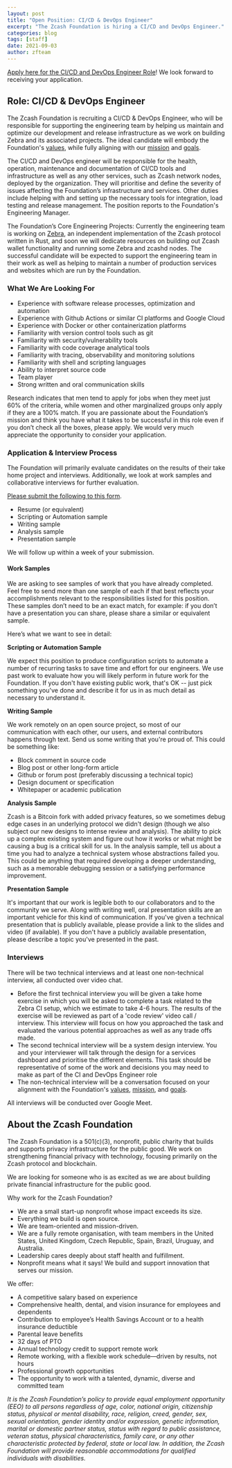 ```yaml
---
layout: post
title: "Open Position: CI/CD & DevOps Engineer"
excerpt: "The Zcash Foundation is hiring a CI/CD and DevOps Engineer."
categories: blog
tags: [staff]
date: 2021-09-03
author: zfteam
---
```


[Apply here for the CI/CD and DevOps Engineer Role](https://forms.gle/sSnEem7dHkvkW2ns7)! We look forward to receiving your application.

## Role: CI/CD & DevOps Engineer

The Zcash Foundation is recruiting a CI/CD & DevOps Engineer, who will be responsible for supporting the engineering team by helping us maintain and optimize our development and release infrastructure as we work on building Zebra and its associated projects. The ideal candidate will embody the Foundation's [values](https://www.zfnd.org/about/#values), while fully aligning with our [mission](https://www.zfnd.org/about/#mission) and [goals](https://www.zfnd.org/about/#goals). 

The CI/CD and DevOps engineer will be responsible for the health, operation, maintenance and documentation of CI/CD tools and infrastructure as well as any other services, such as Zcash network nodes, deployed by the organization. They will prioritise and define the severity of issues affecting the Foundation’s infrastructure and services. Other duties include helping with and setting up the necessary tools for integration, load testing and release management. The position reports to the Foundation's Engineering Manager.

The Foundation’s Core Engineering Projects: Currently the engineering team is working on [Zebra](https://github.com/ZcashFoundation/zebra), an independent implementation of the Zcash protocol written in Rust, and soon we will dedicate resources on building out Zcash wallet functionality and running some Zebra and zcashd nodes. The successful candidate will be expected to support the engineering team in their work as well as helping to maintain a number of production services and websites which are run by the Foundation.

### What We Are Looking For

* Experience with software release processes, optimization and automation
* Experience with Github Actions or similar CI platforms and Google Cloud
* Experience with Docker or other containerization platforms
* Familiarity with version control tools such as git 
* Familiarity with security/vulnerability tools
* Familiarity with code coverage analytical tools
* Familiarity with tracing, observability and monitoring solutions
* Familiarity with shell and scripting languages
* Ability to interpret source code
* Team player
* Strong written and oral communication skills

Research indicates that men tend to apply for jobs when they meet just 60% of the criteria, while women and other marginalized groups only apply if they are a 100% match. If you are passionate about the Foundation’s mission and think you have what it takes to be successful in this role even if you don’t check all the boxes, please apply. We would very much appreciate the opportunity to consider your application.

### Application & Interview Process

The Foundation will primarily evaluate candidates on the results of their take home project and interviews. Additionally, we look at work samples and collaborative interviews for further evaluation.

[Please submit the following to this form](https://forms.gle/sSnEem7dHkvkW2ns7).
* Resume (or equivalent)
* Scripting or Automation sample
* Writing sample
* Analysis sample
* Presentation sample

We will follow up within a week of your submission.

#### Work Samples

We are asking to see samples of work that you have already completed. Feel free to send more than one sample of each if that best reflects your accomplishments relevant to the responsibilities listed for this position. These samples don’t need to be an exact match, for example: if you don’t have a presentation you can share, please share a similar or equivalent sample. 

Here’s what we want to see in detail:

**Scripting or Automation Sample**

We expect this position to produce configuration scripts to automate a number of recurring tasks to save time and effort for our engineers.  We use past work to evaluate how you will likely perform in future work for the Foundation. If you don't have existing public work, that's OK -- just pick something you've done and describe it for us in as much detail as necessary to understand it. 

**Writing Sample**

We work remotely on an open source project, so most of our communication with each other, our users, and external contributors happens through text. Send us some writing that you're proud of. This could be something like:
* Block comment in source code
* Blog post or other long-form article
* Github or forum post (preferably discussing a technical topic)
* Design document or specification
* Whitepaper or academic publication

**Analysis Sample**

Zcash is a Bitcoin fork with added privacy features, so we sometimes debug edge cases in an underlying protocol we didn't design (though we also subject our new designs to intense review and analysis). The ability to pick up a complex existing system and figure out how it works or what might be causing a bug is a critical skill for us. In the analysis sample, tell us about a time you had to analyze a technical system whose abstractions failed you. This could be anything that required developing a deeper understanding, such as a memorable debugging session or a satisfying performance improvement.

**Presentation Sample**

It's important that our work is legible both to our collaborators and to the community we serve. Along with writing well, oral presentation skills are an important vehicle for this kind of communication. If you've given a technical presentation that is publicly available, please provide a link to the slides and video (if available).
If you don't have a publicly available presentation, please describe a topic you've presented in the past.

### Interviews

There will be two technical interviews and at least one non-technical interview, all conducted over video chat.
* Before the first technical interview you will be given a take home exercise in which you will be asked to complete a task related to the Zebra CI setup, which we estimate to take 4-6 hours. The results of the exercise will be reviewed as part of a 'code review' video call / interview. This interview will focus on how you approached the task and evaluated the various potential approaches as well as any trade offs made.
* The second technical interview will be a system design interview. You and your interviewer will talk through the design for a services dashboard and prioritise the different elements. This task should be representative of some of the work and decisions you may need to make as part of the CI and DevOps Engineer role
* The non-technical interview will be a conversation focused on your alignment with the Foundation's [values](https://www.zfnd.org/about/#values), [mission](https://www.zfnd.org/about/#mission), and [goals](https://www.zfnd.org/about/#goals). 

All interviews will be conducted over Google Meet. 

## About the Zcash Foundation

The Zcash Foundation is a 501(c)(3), nonprofit, public charity that builds and supports privacy infrastructure for the public good. We work on strengthening financial privacy with technology, focusing primarily on the Zcash protocol and blockchain.

We are looking for someone who is as excited as we are about building private financial infrastructure for the public good.

Why work for the Zcash Foundation?
* We are a small start-up nonprofit whose impact exceeds its size.
* Everything we build is open source.
* We are team-oriented and mission-driven.
* We are a fully remote organisation, with team members in the United States, United Kingdom, Czech Republic, Spain, Brazil, Uruguay, and Australia.
* Leadership cares deeply about staff health and fulfillment.
* Nonprofit means what it says! We build and support innovation that serves our mission.

We offer:
* A competitive salary based on experience
* Comprehensive health, dental, and vision insurance for employees and dependents
* Contribution to employee’s Health Savings Account or to a health insurance deductible 
* Parental leave benefits
* 32 days of PTO
* Annual technology credit to support remote work
* Remote working, with a flexible work schedule—driven by results, not hours
* Professional growth opportunities
* The opportunity to work with a talented, dynamic, diverse and committed team

*It is the Zcash Foundation’s policy to provide equal employment opportunity (EEO) to all persons regardless of age, color, national origin, citizenship status, physical or mental disability, race, religion, creed, gender, sex, sexual orientation, gender identity and/or expression, genetic information, marital or domestic partner status, status with regard to public assistance, veteran status, physical characteristics, family care, or any other characteristic protected by federal, state or local law. In addition, the Zcash Foundation will provide reasonable accommodations for qualified individuals with disabilities.*
